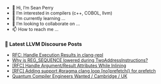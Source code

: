 - 👋 Hi, I’m Sean Perry
- 👀 I’m interested in compilers (c++, COBOL, llvm)
- 🌱 I’m currently learning ...
- 💞️ I’m looking to collaborate on ...
- 📫 How to reach me ...

<!---
s66perry/s66perry is a ✨ special ✨ repository because its `README.md` (this file) appears on your GitHub profile.
You can click the Preview link to take a look at your changes.
--->
### 📕 Latest LLVM Discourse Posts

<!-- DISCOURSE-LLVM:START -->
- [RFC: Handle Execution Results in clang-repl](https://discourse.llvm.org/t/rfc-handle-execution-results-in-clang-repl/68493#post_3)
- [Why is REG_SEQUENCE lowered during TwoAddressInstructions?](https://discourse.llvm.org/t/why-is-reg-sequence-lowered-during-twoaddressinstructions/68641#post_1)
- [[RFC] Handle Argument/Result Attributes While Inlining](https://discourse.llvm.org/t/rfc-handle-argument-result-attributes-while-inlining/68639#post_1)
- [[RFC] Adding support #pragma clang loop [no]prefetch&lpar;&rpar; for prefetch](https://discourse.llvm.org/t/rfc-adding-support-pragma-clang-loop-no-prefetch-for-prefetch/68597#post_2)
- [Quantum Compiler Engineers Wanted / Cambridge / UK](https://discourse.llvm.org/t/quantum-compiler-engineers-wanted-cambridge-uk/68638#post_1)
<!-- DISCOURSE-LLVM:END -->
